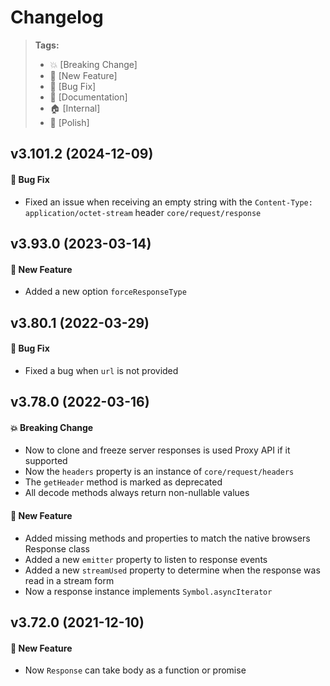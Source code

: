 Changelog
=========

> **Tags:**
> - :boom:       [Breaking Change]
> - :rocket:     [New Feature]
> - :bug:        [Bug Fix]
> - :memo:       [Documentation]
> - :house:      [Internal]
> - :nail_care:  [Polish]

## v3.101.2 (2024-12-09)

#### :bug: Bug Fix

* Fixed an issue when receiving an empty string with the `Content-Type: application/octet-stream` header `core/request/response`

## v3.93.0 (2023-03-14)

#### :rocket: New Feature

* Added a new option `forceResponseType`

## v3.80.1 (2022-03-29)

#### :bug: Bug Fix

* Fixed a bug when `url` is not provided

## v3.78.0 (2022-03-16)

#### :boom: Breaking Change

* Now to clone and freeze server responses is used Proxy API if it supported
* Now the `headers` property is an instance of `core/request/headers`
* The `getHeader` method is marked as deprecated
* All decode methods always return non-nullable values

#### :rocket: New Feature

* Added missing methods and properties to match the native browsers Response class
* Added a new `emitter` property to listen to response events
* Added a new `streamUsed` property to determine when the response was read in a stream form
* Now a response instance implements `Symbol.asyncIterator`

## v3.72.0 (2021-12-10)

#### :rocket: New Feature

* Now `Response` can take body as a function or promise
